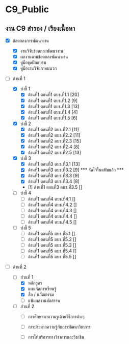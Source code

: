 # C9_Public
## งาน C9 สำรอง / เรียงเนื้อหา 

  - [x]  ข้อตกลงการพัฒนางาน 
       - [x]  งานวิจัยข้อตกลงพัฒนางาน   
       - [x]  ผลงานตามข้อตกลงพัฒนางาน
       - [x]  คู่มือชุดฝึกอบรม
       - [x]  คู่มืองานวิจัยภาคผนวก
       
  - [ ] ด้านที่ 1 
       - [x]  บ่งชี้ 1 
            - [x]  ด้านที่1 ตอนที่1 ตบช.ที่1.1 [20]
            - [x]  ด้านที่1 ตอนที่1 ตบช.ที่1.2 [9]
            - [x]  ด้านที่1 ตอนที่1 ตบช.ที่1.3 [13]  
            - [x]  ด้านที่1 ตอนที่1 ตบช.ที่1.4 [4]
            - [x]  ด้านที่1 ตอนที่1 ตบช.ที่1.5 [6]
       - [x]  บ่งชี้ 2 
            - [x]  ด้านที่1 ตอนที่2 ตบช.ที่2.1 [11]
            - [x]  ด้านที่1 ตอนที่2 ตบช.ที่2.2 [11]
            - [x]  ด้านที่1 ตอนที่2 ตบช.ที่2.3 [15]
            - [x]  ด้านที่1 ตอนที่2 ตบช.ที่2.4 [8]
            - [x]  ด้านที่1 ตอนที่2 ตบช.ที่2.5 [13]
       - [x]  บ่งชี้ 3
            - [x]  ด้านที่1 ตอนที่3 ตบช.ที่3.1 [13]
            - [x]  ด้านที่1 ตอนที่3 ตบช.ที่3.2 [9] *** จัดไว้ในแฟ้มแล้ว ***
            - [x]  ด้านที่1 ตอนที่3 ตบช.ที่3.3 [9]
            - [x]  ด้านที่1 ตอนที่3 ตบช.ที่3.4 [8]
            - [!]  ด้านที่1 ตอนที่3 ตบช.ที่3.5 []
       - [ ]  บ่งชี้ 4
            - [ ]  ด้านที่1 ตอนที่4 ตบช.ที่4.1 []
            - [ ]  ด้านที่1 ตอนที่4 ตบช.ที่4.2 []
            - [ ]  ด้านที่1 ตอนที่4 ตบช.ที่4.3 []
            - [ ]  ด้านที่1 ตอนที่4 ตบช.ที่4.4 []
            - [ ]  ด้านที่1 ตอนที่4 ตบช.ที่4.5 []
       - [ ]  บ่งชี้ 5 
            - [ ]  ด้านที่1 ตอนที่5 ตบช.ที่5.1 []
            - [ ]  ด้านที่1 ตอนที่5 ตบช.ที่5.2 []
            - [ ]  ด้านที่1 ตอนที่5 ตบช.ที่5.3 []
            - [ ]  ด้านที่1 ตอนที่5 ตบช.ที่5.4 []
            - [ ]  ด้านที่1 ตอนที่5 ตบช.ที่5.5 []
            
  - [ ]  ด้านที่ 2
     
       - [ ]  ส่วนที่ 1
            - [x]  หลักสูตร
            - [x]  แผนจัดการเรียนรู้
            - [x]  สื่อ / นวัฒกรรม
            - [ ]  แฟ้มผลงานคัดสรรค
        
       - [ ]  ส่วนที่ 2
            - [ ]  การศึกษาหาความรูเด้วยวิธีการต่างๆ
            - [ ]  การประมาลความรู้กับการพัฒนาวิชาการ
            - [ ]  การให้บริการทางวิชาการและวิชาชีพ



